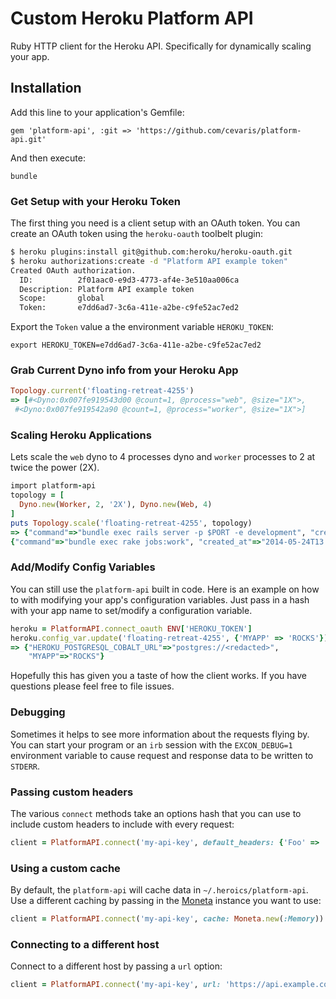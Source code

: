 # Custom Heroku Platform API

Ruby HTTP client for the Heroku API. Specifically for dynamically scaling your app. 

## Installation

Add this line to your application's Gemfile:

```
gem 'platform-api', :git => 'https://github.com/cevaris/platform-api.git'
```

And then execute:

```
bundle
```

### Get Setup with your Heroku Token

The first thing you need is a client setup with an OAuth token.  You can create an OAuth token using the `heroku-oauth` toolbelt plugin:

```bash
$ heroku plugins:install git@github.com:heroku/heroku-oauth.git
$ heroku authorizations:create -d "Platform API example token"
Created OAuth authorization.
  ID:          2f01aac0-e9d3-4773-af4e-3e510aa006ca
  Description: Platform API example token
  Scope:       global
  Token:       e7dd6ad7-3c6a-411e-a2be-c9fe52ac7ed2
```

Export the `Token` value a the environment variable `HEROKU_TOKEN`:

```
export HEROKU_TOKEN=e7dd6ad7-3c6a-411e-a2be-c9fe52ac7ed2

```

### Grab Current Dyno info from your Heroku App



```ruby
Topology.current('floating-retreat-4255')
=> [#<Dyno:0x007fe919543d00 @count=1, @process="web", @size="1X">,
 #<Dyno:0x007fe919542a90 @count=1, @process="worker", @size="1X">]
```

### Scaling Heroku Applications

Lets scale the  `web` dyno to 4 processes dyno and `worker` processes to 2 at twice the power (2X).

```ruby
import platform-api
topology = [
  Dyno.new(Worker, 2, '2X'), Dyno.new(Web, 4)
]
puts Topology.scale('floating-retreat-4255', topology)
=> {"command"=>"bundle exec rails server -p $PORT -e development", "created_at"=>"2014-05-24T13:49:34Z", "id"=>"dfc7dd7e-5724-4d98-a07d-814621dd7e61", "type"=>"web", "quantity"=>4, "size"=>"1X", "updated_at"=>"2014-10-05T18:56:42Z"}
{"command"=>"bundle exec rake jobs:work", "created_at"=>"2014-05-24T13:49:34Z", "id"=>"c32796ce-c7ac-4d10-9446-7725601645df", "type"=>"worker", "quantity"=>2, "size"=>"2X", "updated_at"=>"2014-10-05T18:56:42Z"}
```

### Add/Modify Config Variables

You can still use the `platform-api` built in code. Here is an example on how to with modifying your app's configuration variables. Just pass in a hash with your app name to set/modify a configuration variable.

```ruby
heroku = PlatformAPI.connect_oauth ENV['HEROKU_TOKEN']
heroku.config_var.update('floating-retreat-4255', {'MYAPP' => 'ROCKS'})
=> {"HEROKU_POSTGRESQL_COBALT_URL"=>"postgres://<redacted>",
    "MYAPP"=>"ROCKS"}
```


Hopefully this has given you a taste of how the client works.  If you have
questions please feel free to file issues.

### Debugging

Sometimes it helps to see more information about the requests flying by.  You
can start your program or an `irb` session with the `EXCON_DEBUG=1`
environment variable to cause request and response data to be written to
`STDERR`.

### Passing custom headers

The various `connect` methods take an options hash that you can use to include
custom headers to include with every request:

```ruby
client = PlatformAPI.connect('my-api-key', default_headers: {'Foo' => 'Bar'})
```

### Using a custom cache

By default, the `platform-api` will cache data in `~/.heroics/platform-api`.
Use a different caching by passing in the [Moneta](https://github.com/minad/moneta)
instance you want to use:

```ruby
client = PlatformAPI.connect('my-api-key', cache: Moneta.new(:Memory))
```

### Connecting to a different host

Connect to a different host by passing a `url` option:

```ruby
client = PlatformAPI.connect('my-api-key', url: 'https://api.example.com')
```
